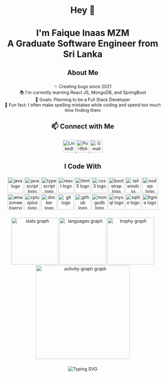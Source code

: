 <h1 align="center">Hey 👋</h1>

###

<h1 align="center">I'm Faique Inaas MZM<br>A Graduate Software Engineer from Sri Lanka</h1>

###

<h2 align="center">About Me</h2>

###

<p align="center">✨ Creating bugs since 2021<br>📚 I'm currently learning React JS, MongoDB, and SpringBoot<br>🎯 Goals: Planning to be a Full Stack Developer<br>🎲 Fun fact: I often make spelling mistakes while coding and spend too much time finding them</p>

###

<h2 align="center">📫 Connect with Me</h2>

###

<div align="center">
  <a href="https://www.linkedin.com/in/faique-inaas-mzm/" target="_blank">
    <img src="https://cdn.jsdelivr.net/gh/devicons/devicon/icons/linkedin/linkedin-original.svg" height="40" alt="LinkedIn logo" />
  </a>
  <a href="https://faiquemzm.netlify.app" target="_blank">
    <img src="https://cdn.simpleicons.org/netlify/00C7B7" height="40" alt="Portfolio logo" />
  </a>
  <a href="mailto:your.email@example.com" target="_blank">
    <img src="https://cdn.simpleicons.org/gmail/EA4335" height="40" alt="Gmail logo" />
  </a>
</div>

###

<h2 align="center">I Code With</h2>

###

<div align="center">
  <img src="https://cdn.jsdelivr.net/gh/devicons/devicon/icons/java/java-original.svg" height="50" alt="java logo"  />
  <img src="https://cdn.jsdelivr.net/gh/devicons/devicon/icons/javascript/javascript-original.svg" height="50" alt="javascript logo"  />
  <img src="https://cdn.jsdelivr.net/gh/devicons/devicon/icons/typescript/typescript-original.svg" height="50" alt="typescript logo"  />
  <img src="https://cdn.jsdelivr.net/gh/devicons/devicon/icons/react/react-original.svg" height="50" alt="react logo"  />
  <img src="https://cdn.jsdelivr.net/gh/devicons/devicon/icons/html5/html5-original.svg" height="50" alt="html5 logo"  />
  <img src="https://cdn.jsdelivr.net/gh/devicons/devicon/icons/css3/css3-original.svg" height="50" alt="css3 logo"  />
  <img src="https://cdn.jsdelivr.net/gh/devicons/devicon/icons/bootstrap/bootstrap-original.svg" height="50" alt="bootstrap logo"  />
  <img src="https://cdn.simpleicons.org/tailwindcss/06B6D4" height="50" alt="tailwindcss logo"  />
  <img src="https://cdn.jsdelivr.net/gh/devicons/devicon/icons/nodejs/nodejs-original.svg" height="50" alt="nodejs logo"  />
  <img src="https://skillicons.dev/icons?i=aws" height="50" alt="amazonwebservices logo"  />
  <img src="https://cdn.jsdelivr.net/gh/devicons/devicon/icons/cplusplus/cplusplus-original.svg" height="50" alt="cplusplus logo"  />
  <img src="https://cdn.simpleicons.org/docker/2496ED" height="50" alt="docker logo"  />
  <img src="https://cdn.jsdelivr.net/gh/devicons/devicon/icons/git/git-original.svg" height="50" alt="git logo"  />
  <img src="https://skillicons.dev/icons?i=github" height="50" alt="github logo"  />
  <img src="https://cdn.jsdelivr.net/gh/devicons/devicon/icons/mongodb/mongodb-original.svg" height="50" alt="mongodb logo"  />
  <img src="https://cdn.jsdelivr.net/gh/devicons/devicon/icons/mysql/mysql-original.svg" height="50" alt="mysql logo"  />
  <img src="https://cdn.jsdelivr.net/gh/devicons/devicon/icons/sqlite/sqlite-original.svg" height="50" alt="sqlite logo"  />
  <img src="https://cdn.jsdelivr.net/gh/devicons/devicon/icons/figma/figma-original.svg" height="50" alt="figma logo"  />
</div>

###

<div align="center">
  <img src="https://github-readme-stats.vercel.app/api?username=faiquemzm&hide_title=false&hide_rank=false&show_icons=true&include_all_commits=true&count_private=true&disable_animations=false&theme=dracula&locale=en&hide_border=false&order=1" height="150" alt="stats graph" />
  <img src="https://github-readme-stats.vercel.app/api/top-langs?username=faiquemzm&locale=en&hide_title=false&layout=compact&card_width=320&langs_count=6&theme=dracula&hide_border=false&order=2" height="150" alt="languages graph" />
  <img src="https://github-profile-trophy.vercel.app/?username=faiquemzm&theme=dracula&column=-1&row=1&margin-w=8&margin-h=8&no-bg=false&no-frame=false" height="150" alt="trophy graph" />
  <img src="https://github-readme-activity-graph.vercel.app/graph?username=faiquemzm&radius=16&theme=react&area=true" height="300" alt="activity-graph graph" />
</div>

###

<div align="center">
  <img src="https://readme-typing-svg.demolab.com?font=Fira+Code&size=24&duration=4000&pause=1000&color=F70000&width=435&lines=Building+Dreams+One+Line+of+Code+at+a+Time!;Full+Stack+Developer+in+Progress..." alt="Typing SVG" />
</div>
